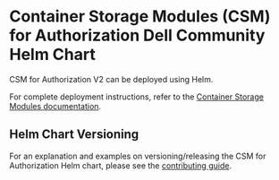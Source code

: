 <!--
Copyright (c) 2022 Dell Inc., or its subsidiaries. All Rights Reserved.

Licensed under the Apache License, Version 2.0 (the "License");
you may not use this file except in compliance with the License.
You may obtain a copy of the License at

    http://www.apache.org/licenses/LICENSE-2.0
-->

# Container Storage Modules (CSM) for Authorization Dell Community Helm Chart

CSM for Authorization V2 can be deployed using Helm.

For complete deployment instructions, refer to the [Container Storage Modules documentation](https://dell.github.io/csm-docs/docs/authorization/deployment/helm).

## Helm Chart Versioning

For an explanation and examples on versioning/releasing the CSM for Authorization Helm chart, please see the [contributing guide](../../docs/CONTRIBUTING.md#helm-chart-release-strategy).
